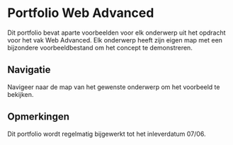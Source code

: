 # Portfolio Web Advanced
Dit portfolio bevat aparte voorbeelden voor elk onderwerp uit het opdracht voor het vak Web Advanced. Elk onderwerp heeft zijn eigen map met een bijzondere voorbeeldbestand om het concept te demonstreren.

## Navigatie
Navigeer naar de map van het gewenste onderwerp om het voorbeeld te bekijken.

## Opmerkingen
Dit portfolio wordt regelmatig bijgewerkt tot het inleverdatum 07/06.
